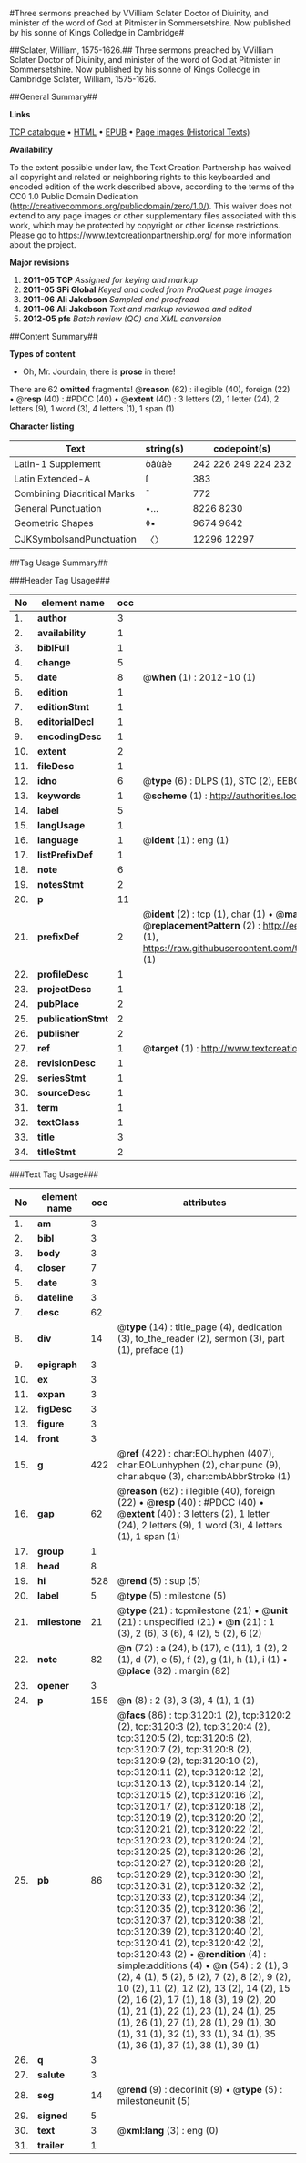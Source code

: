 #Three sermons preached by VVilliam Sclater Doctor of Diuinity, and minister of the word of God at Pitmister in Sommersetshire. Now published by his sonne of Kings Colledge in Cambridge#

##Sclater, William, 1575-1626.##
Three sermons preached by VVilliam Sclater Doctor of Diuinity, and minister of the word of God at Pitmister in Sommersetshire. Now published by his sonne of Kings Colledge in Cambridge
Sclater, William, 1575-1626.

##General Summary##

**Links**

[TCP catalogue](http://www.ota.ox.ac.uk/tcp/)  • 
[HTML](http://tei.it.ox.ac.uk/tcp/Texts-HTML/free/A11/A11605.html)  • 
[EPUB](http://tei.it.ox.ac.uk/tcp/Texts-EPUB/free/A11/A11605.epub) • 
[Page images (Historical Texts)](https://historicaltexts.jisc.ac.uk/eebo-99838732e)

**Availability**

To the extent possible under law, the Text Creation Partnership has waived all copyright and related or neighboring rights to this keyboarded and encoded edition of the work described above, according to the terms of the CC0 1.0 Public Domain Dedication (http://creativecommons.org/publicdomain/zero/1.0/). This waiver does not extend to any page images or other supplementary files associated with this work, which may be protected by copyright or other license restrictions. Please go to https://www.textcreationpartnership.org/ for more information about the project.

**Major revisions**

1. __2011-05__ __TCP__ *Assigned for keying and markup*
1. __2011-05__ __SPi Global__ *Keyed and coded from ProQuest page images*
1. __2011-06__ __Ali Jakobson__ *Sampled and proofread*
1. __2011-06__ __Ali Jakobson__ *Text and markup reviewed and edited*
1. __2012-05__ __pfs__ *Batch review (QC) and XML conversion*

##Content Summary##

**Types of content**

  * Oh, Mr. Jourdain, there is **prose** in there!

There are 62 **omitted** fragments! 
 @__reason__ (62) : illegible (40), foreign (22)  •  @__resp__ (40) : #PDCC (40)  •  @__extent__ (40) : 3 letters (2), 1 letter (24), 2 letters (9), 1 word (3), 4 letters (1), 1 span (1)

**Character listing**


|Text|string(s)|codepoint(s)|
|---|---|---|
|Latin-1 Supplement|òâùàè|242 226 249 224 232|
|Latin Extended-A|ſ|383|
|Combining             Diacritical Marks|̄|772|
|General Punctuation|•…|8226 8230|
|Geometric Shapes|◊▪|9674 9642|
|CJKSymbolsandPunctuation|〈〉|12296 12297|

##Tag Usage Summary##

###Header Tag Usage###

|No|element name|occ|attributes|
|---|---|---|---|
|1.|__author__|3||
|2.|__availability__|1||
|3.|__biblFull__|1||
|4.|__change__|5||
|5.|__date__|8| @__when__ (1) : 2012-10 (1)|
|6.|__edition__|1||
|7.|__editionStmt__|1||
|8.|__editorialDecl__|1||
|9.|__encodingDesc__|1||
|10.|__extent__|2||
|11.|__fileDesc__|1||
|12.|__idno__|6| @__type__ (6) : DLPS (1), STC (2), EEBO-CITATION (1), PROQUEST (1), VID (1)|
|13.|__keywords__|1| @__scheme__ (1) : http://authorities.loc.gov/ (1)|
|14.|__label__|5||
|15.|__langUsage__|1||
|16.|__language__|1| @__ident__ (1) : eng (1)|
|17.|__listPrefixDef__|1||
|18.|__note__|6||
|19.|__notesStmt__|2||
|20.|__p__|11||
|21.|__prefixDef__|2| @__ident__ (2) : tcp (1), char (1)  •  @__matchPattern__ (2) : ([0-9\-]+):([0-9IVX]+) (1), (.+) (1)  •  @__replacementPattern__ (2) : http://eebo.chadwyck.com/downloadtiff?vid=$1&page=$2 (1), https://raw.githubusercontent.com/textcreationpartnership/Texts/master/tcpchars.xml#$1 (1)|
|22.|__profileDesc__|1||
|23.|__projectDesc__|1||
|24.|__pubPlace__|2||
|25.|__publicationStmt__|2||
|26.|__publisher__|2||
|27.|__ref__|1| @__target__ (1) : http://www.textcreationpartnership.org/docs/. (1)|
|28.|__revisionDesc__|1||
|29.|__seriesStmt__|1||
|30.|__sourceDesc__|1||
|31.|__term__|1||
|32.|__textClass__|1||
|33.|__title__|3||
|34.|__titleStmt__|2||


###Text Tag Usage###

|No|element name|occ|attributes|
|---|---|---|---|
|1.|__am__|3||
|2.|__bibl__|3||
|3.|__body__|3||
|4.|__closer__|7||
|5.|__date__|3||
|6.|__dateline__|3||
|7.|__desc__|62||
|8.|__div__|14| @__type__ (14) : title_page (4), dedication (3), to_the_reader (2), sermon (3), part (1), preface (1)|
|9.|__epigraph__|3||
|10.|__ex__|3||
|11.|__expan__|3||
|12.|__figDesc__|3||
|13.|__figure__|3||
|14.|__front__|3||
|15.|__g__|422| @__ref__ (422) : char:EOLhyphen (407), char:EOLunhyphen (2), char:punc (9), char:abque (3), char:cmbAbbrStroke (1)|
|16.|__gap__|62| @__reason__ (62) : illegible (40), foreign (22)  •  @__resp__ (40) : #PDCC (40)  •  @__extent__ (40) : 3 letters (2), 1 letter (24), 2 letters (9), 1 word (3), 4 letters (1), 1 span (1)|
|17.|__group__|1||
|18.|__head__|8||
|19.|__hi__|528| @__rend__ (5) : sup (5)|
|20.|__label__|5| @__type__ (5) : milestone (5)|
|21.|__milestone__|21| @__type__ (21) : tcpmilestone (21)  •  @__unit__ (21) : unspecified (21)  •  @__n__ (21) : 1 (3), 2 (6), 3 (6), 4 (2), 5 (2), 6 (2)|
|22.|__note__|82| @__n__ (72) : a (24), b (17), c (11), 1 (2), 2 (1), d (7), e (5), f (2), g (1), h (1), i (1)  •  @__place__ (82) : margin (82)|
|23.|__opener__|3||
|24.|__p__|155| @__n__ (8) : 2 (3), 3 (3), 4 (1), 1 (1)|
|25.|__pb__|86| @__facs__ (86) : tcp:3120:1 (2), tcp:3120:2 (2), tcp:3120:3 (2), tcp:3120:4 (2), tcp:3120:5 (2), tcp:3120:6 (2), tcp:3120:7 (2), tcp:3120:8 (2), tcp:3120:9 (2), tcp:3120:10 (2), tcp:3120:11 (2), tcp:3120:12 (2), tcp:3120:13 (2), tcp:3120:14 (2), tcp:3120:15 (2), tcp:3120:16 (2), tcp:3120:17 (2), tcp:3120:18 (2), tcp:3120:19 (2), tcp:3120:20 (2), tcp:3120:21 (2), tcp:3120:22 (2), tcp:3120:23 (2), tcp:3120:24 (2), tcp:3120:25 (2), tcp:3120:26 (2), tcp:3120:27 (2), tcp:3120:28 (2), tcp:3120:29 (2), tcp:3120:30 (2), tcp:3120:31 (2), tcp:3120:32 (2), tcp:3120:33 (2), tcp:3120:34 (2), tcp:3120:35 (2), tcp:3120:36 (2), tcp:3120:37 (2), tcp:3120:38 (2), tcp:3120:39 (2), tcp:3120:40 (2), tcp:3120:41 (2), tcp:3120:42 (2), tcp:3120:43 (2)  •  @__rendition__ (4) : simple:additions (4)  •  @__n__ (54) : 2 (1), 3 (2), 4 (1), 5 (2), 6 (2), 7 (2), 8 (2), 9 (2), 10 (2), 11 (2), 12 (2), 13 (2), 14 (2), 15 (2), 16 (2), 17 (1), 18 (3), 19 (2), 20 (1), 21 (1), 22 (1), 23 (1), 24 (1), 25 (1), 26 (1), 27 (1), 28 (1), 29 (1), 30 (1), 31 (1), 32 (1), 33 (1), 34 (1), 35 (1), 36 (1), 37 (1), 38 (1), 39 (1)|
|26.|__q__|3||
|27.|__salute__|3||
|28.|__seg__|14| @__rend__ (9) : decorInit (9)  •  @__type__ (5) : milestoneunit (5)|
|29.|__signed__|5||
|30.|__text__|3| @__xml:lang__ (3) : eng (0)|
|31.|__trailer__|1||
